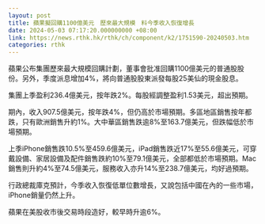 ```yaml
---
layout: post
title: 蘋果擬回購1100億美元　歷來最大規模　料今季收入恢復增長
date: 2024-05-03 07:17:20.000000000 +08:00
link: https://news.rthk.hk/rthk/ch/component/k2/1751590-20240503.htm
categories: rthk
---
```


蘋果公布集團歷來最大規模回購計劃，董事會批准回購1100億美元的普通股股份。另外，季度派息增加4%，將向普通股股東派發每股25美仙的現金股息。

集團上季盈利236.4億美元，按年跌2%。每股經調整盈利1.53美元，超出預期。

期內，收入907.5億美元，按年跌4%，但仍高於市場預期。多區地區銷售按年都跌，只有歐洲銷售升約1%。大中華區銷售跌逾8%至163.7億美元，但跌幅低於市場預期。

上季iPhone銷售跌10.5%至459.6億美元，iPad銷售跌近17%至55.6億美元，可穿戴設備、家居設備及配件銷售跌約10%至79.1億美元，全部都低於市場預期。Mac銷售則升約4%至74.5億美元，服務收入亦升14%至238.7億美元，均好過預期。

行政總裁庫克預計，今季收入恢復低單位數增長，又說包括中國在內的一些市場，iPhone銷量仍然上升。

蘋果在美股收市後交易時段造好，較早時升逾6%。
